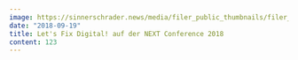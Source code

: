 ```yaml
---
image: https://sinnerschrader.news/media/filer_public_thumbnails/filer_public/b8/25/b8254729-6493-4c55-975e-aa2272ce5aa0/700px_next_1.png__480x288_q85_crop_subsampling-2_upscale.png
date: "2018-09-19"
title: Let's Fix Digital! auf der NEXT Conference 2018
content: 123
---
```

